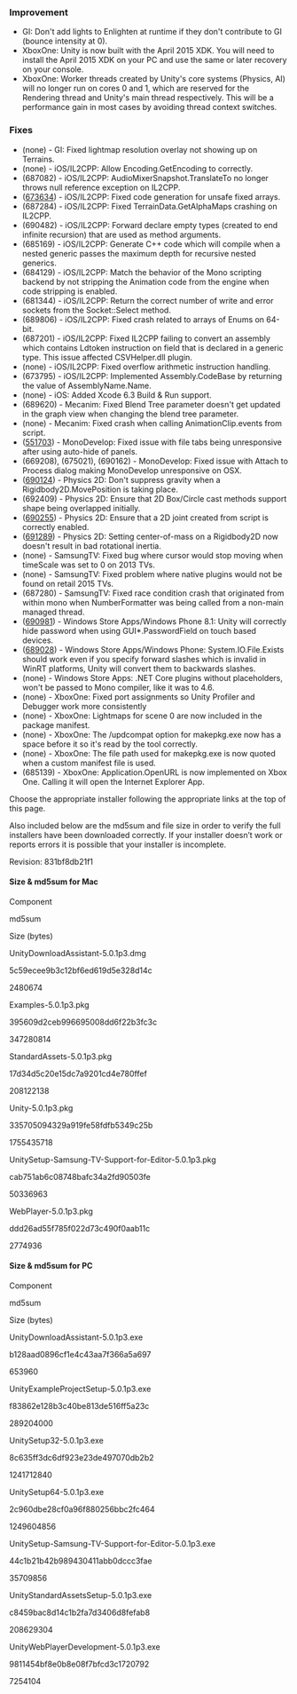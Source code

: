 ### Improvement

*   GI: Don't add lights to Enlighten at runtime if they don't contribute to GI (bounce intensity at 0).
*   XboxOne: Unity is now built with the April 2015 XDK. You will need to install the April 2015 XDK on your PC and use the same or later recovery on your console.
*   XboxOne: Worker threads created by Unity's core systems (Physics, AI) will no longer run on cores 0 and 1, which are reserved for the Rendering thread and Unity's main thread respectively. This will be a performance gain in most cases by avoiding thread context switches.

### Fixes

*   (none) - GI: Fixed lightmap resolution overlay not showing up on Terrains.
*   (none) - iOS/IL2CPP: Allow Encoding.GetEncoding to correctly.
*   (687082) - iOS/IL2CPP: AudioMixerSnapshot.TranslateTo no longer throws null reference exception on IL2CPP.
*   ([673634](http://issuetracker.unity3d.com/issues/a-unsafe-fixed-array-is-not-converted-correctly-by-the-il2cpp)) - iOS/IL2CPP: Fixed code generation for unsafe fixed arrays.
*   (687284) - iOS/IL2CPP: Fixed TerrainData.GetAlphaMaps crashing on IL2CPP.
*   (690482) - iOS/IL2CPP: Forward declare empty types (created to end infinite recursion) that are used as method arguments.
*   (685169) - iOS/IL2CPP: Generate C++ code which will compile when a nested generic passes the maximum depth for recursive nested generics.
*   (684129) - iOS/IL2CPP: Match the behavior of the Mono scripting backend by not stripping the Animation code from the engine when code stripping is enabled.
*   (681344) - iOS/IL2CPP: Return the correct number of write and error sockets from the Socket::Select method.
*   (689806) - iOS/IL2CPP: Fixed crash related to arrays of Enums on 64-bit.
*   (687201) - iOS/IL2CPP: Fixed IL2CPP failing to convert an assembly which contains Ldtoken instruction on field that is declared in a generic type. This issue affected CSVHelper.dll plugin.
*   (none) - iOS/IL2CPP: Fixed overflow arithmetic instruction handling.
*   (673795) - iOS/IL2CPP: Implemented Assembly.CodeBase by returning the value of AssemblyName.Name.
*   (none) - iOS: Added Xcode 6.3 Build & Run support.
*   (689620) - Mecanim: Fixed Blend Tree parameter doesn't get updated in the graph view when changing the blend tree parameter.
*   (none) - Mecanim: Fixed crash when calling AnimationClip.events from script.
*   ([551703](http://issuetracker.unity3d.com/issues/tabs-freeze-in-md4-after-using-auto-hide)) - MonoDevelop: Fixed issue with file tabs being unresponsive after using auto-hide of panels.
*   (669208), (675021), (690162) - MonoDevelop: Fixed issue with Attach to Process dialog making MonoDevelop unresponsive on OSX.
*   ([690124](http://issuetracker.unity3d.com/issues/moveposition-gravity-moves-transform-not-rigidbody)) - Physics 2D: Don't suppress gravity when a Rigidbody2D.MovePosition is taking place.
*   (692409) - Physics 2D: Ensure that 2D Box/Circle cast methods support shape being overlapped initially.
*   ([690255](http://issuetracker.unity3d.com/issues/hingejoint2d-does-not-connect-to-the-world-if-created-via-script)) - Physics 2D: Ensure that a 2D joint created from script is correctly enabled.
*   ([691289](http://issuetracker.unity3d.com/issues/rigidbody2d-inertia-is-not-calculated-correctly-after-the-centre-of-mass-is-modified)) - Physics 2D: Setting center-of-mass on a Rigidbody2D now doesn't result in bad rotational inertia.
*   (none) - SamsungTV: Fixed bug where cursor would stop moving when timeScale was set to 0 on 2013 TVs.
*   (none) - SamsungTV: Fixed problem where native plugins would not be found on retail 2015 TVs.
*   (687280) - SamsungTV: Fixed race condition crash that originated from within mono when NumberFormatter was being called from a non-main managed thread.
*   ([690981](http://issuetracker.unity3d.com/issues/wsa-typing-with-touch-screen-keyboard-passwordfield-shows-clear-text)) - Windows Store Apps/Windows Phone 8.1: Unity will correctly hide password when using GUI\*.PasswordField on touch based devices.
*   ([689028](http://issuetracker.unity3d.com/issues/wp8-dot-1-system-dot-io-dot-file-dot-exists-is-always-false)) - Windows Store Apps/Windows Phone: System.IO.File.Exists should work even if you specify forward slashes which is invalid in WinRT platforms, Unity will convert them to backwards slashes.
*   (none) - Windows Store Apps: .NET Core plugins without placeholders, won't be passed to Mono compiler, like it was to 4.6.
*   (none) - XboxOne: Fixed port assignments so Unity Profiler and Debugger work more consistently
*   (none) - XboxOne: Lightmaps for scene 0 are now included in the package manifest.
*   (none) - XboxOne: The /updcompat option for makepkg.exe now has a space before it so it's read by the tool correctly.
*   (none) - XboxOne: The file path used for makepkg.exe is now quoted when a custom manifest file is used.
*   (685139) - XboxOne: Application.OpenURL is now implemented on Xbox One. Calling it will open the Internet Explorer App.

Choose the appropriate installer following the appropriate links at the top of this page.

Also included below are the md5sum and file size in order to verify the full installers have been downloaded correctly. If your installer doesn’t work or reports errors it is possible that your installer is incomplete.

Revision: 831bf8db21f1

#### Size & md5sum for Mac

Component

md5sum

Size (bytes)

UnityDownloadAssistant-5.0.1p3.dmg

5c59ecee9b3c12bf6ed619d5e328d14c

2480674

Examples-5.0.1p3.pkg

395609d2ceb996695008dd6f22b3fc3c

347280814

StandardAssets-5.0.1p3.pkg

17d34d5c20e15dc7a9201cd4e780ffef

208122138

Unity-5.0.1p3.pkg

335705094329a919fe58fdfb5349c25b

1755435718

UnitySetup-Samsung-TV-Support-for-Editor-5.0.1p3.pkg

cab751ab6c08748bafc34a2fd90503fe

50336963

WebPlayer-5.0.1p3.pkg

ddd26ad55f785f022d73c490f0aab11c

2774936

#### Size & md5sum for PC

Component

md5sum

Size (bytes)

UnityDownloadAssistant-5.0.1p3.exe

b128aad0896cf1e4c43aa7f366a5a697

653960

UnityExampleProjectSetup-5.0.1p3.exe

f83862e128b3c40be813de516ff5a23c

289204000

UnitySetup32-5.0.1p3.exe

8c635ff3dc6df923e23de497070db2b2

1241712840

UnitySetup64-5.0.1p3.exe

2c960dbe28cf0a96f880256bbc2fc464

1249604856

UnitySetup-Samsung-TV-Support-for-Editor-5.0.1p3.exe

44c1b21b42b989430411abb0dccc3fae

35709856

UnityStandardAssetsSetup-5.0.1p3.exe

c8459bac8d14c1b2fa7d3406d8fefab8

208629304

UnityWebPlayerDevelopment-5.0.1p3.exe

9811454bf8e0b8e08f7bfcd3c1720792

7254104